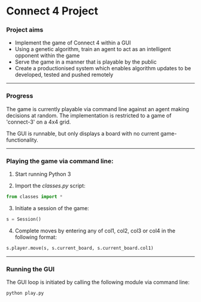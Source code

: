 # Connect 4 Project




### Project aims


- Implement the game of Connect 4 within a GUI
- Using a genetic algorithm, train an agent to act as an intelligent opponent within the game
- Serve the game in a manner that is playable by the public
- Create a productionised system which enables algorithm updates to be developed, tested and pushed remotely


---


### Progress


The game is currently playable via command line against an agent making decisions at random. The implementation is restricted to a game of 'connect-3' on a 4x4 grid.

The GUI is runnable, but only displays a board with no current game-functionality.


---


### Playing the game via command line:


1. Start running Python 3

2. Import the *classes.py* script:
```python
from classes import *
```

3. Initiate a session of the game:
```python
s = Session()
```

4. Complete moves by entering any of col1, col2, col3 or col4 in the following format:
```python
s.player.move(s, s.current_board, s.current_board.col1)
```


---


### Running the GUI


The GUI loop is initiated by calling the following module via command line:
```python
python play.py
```

